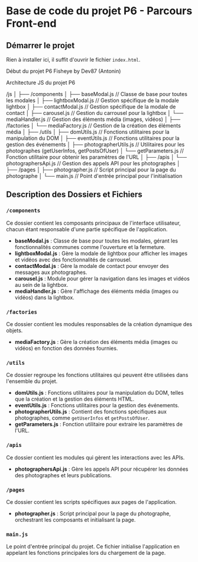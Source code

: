 # Base de code du projet P6 - Parcours Front-end

## Démarrer le projet

Rien à installer ici, il suffit d'ouvrir le fichier `index.html`.

Début du projet P6 Fisheye by Dev87 (Antonin)

Architecture JS du projet P6

/js
│
├── /components
│   ├── baseModal.js          // Classe de base pour toutes les modales
│   ├── lightboxModal.js      // Gestion spécifique de la modale lightbox
│   ├── contactModal.js       // Gestion spécifique de la modale de contact
│   ├── carousel.js           // Gestion du carrousel pour la lightbox
│   └── mediaHandler.js       // Gestion des éléments média (images, vidéos)
│
├── /factories
│   └── mediaFactory.js       // Gestion de la création des éléments média
│
├── /utils
│   ├── domUtils.js           // Fonctions utilitaires pour la manipulation du DOM
│   ├── eventUtils.js         // Fonctions utilitaires pour la gestion des événements
│   ├── photographerUtils.js  // Utilitaires pour les photographes (getUserInfos, getPostsOfUser)
│   └── getParameters.js      // Fonction utilitaire pour obtenir les paramètres de l'URL
│
├── /apis
│   └── photographersApi.js   // Gestion des appels API pour les photographes
│
├── /pages
│   ├── photographer.js       // Script principal pour la page du photographe
│
└── main.js                   // Point d'entrée principal pour l'initialisation

## Description des Dossiers et Fichiers

### `/components`

Ce dossier contient les composants principaux de l'interface utilisateur, chacun étant responsable d'une partie spécifique de l'application.

- **baseModal.js** : Classe de base pour toutes les modales, gérant les fonctionnalités communes comme l'ouverture et la fermeture.
- **lightboxModal.js** : Gère la modale de lightbox pour afficher les images et vidéos avec des fonctionnalités de carrousel.
- **contactModal.js** : Gère la modale de contact pour envoyer des messages aux photographes.
- **carousel.js** : Module pour gérer la navigation dans les images et vidéos au sein de la lightbox.
- **mediaHandler.js** : Gère l'affichage des éléments média (images ou vidéos) dans la lightbox.

### `/factories`

Ce dossier contient les modules responsables de la création dynamique des objets.

- **mediaFactory.js** : Gère la création des éléments média (images ou vidéos) en fonction des données fournies.

### `/utils`

Ce dossier regroupe les fonctions utilitaires qui peuvent être utilisées dans l'ensemble du projet.

- **domUtils.js** : Fonctions utilitaires pour la manipulation du DOM, telles que la création et la gestion des éléments HTML.
- **eventUtils.js** : Fonctions utilitaires pour la gestion des événements.
- **photographerUtils.js** : Contient des fonctions spécifiques aux photographes, comme `getUserInfos` et `getPostsOfUser`.
- **getParameters.js** : Fonction utilitaire pour extraire les paramètres de l'URL.

### `/apis`

Ce dossier contient les modules qui gèrent les interactions avec les APIs.

- **photographersApi.js** : Gère les appels API pour récupérer les données des photographes et leurs publications.

### `/pages`

Ce dossier contient les scripts spécifiques aux pages de l'application.

- **photographer.js** : Script principal pour la page du photographe, orchestrant les composants et initialisant la page.

### `main.js`

Le point d'entrée principal du projet. Ce fichier initialise l'application en appelant les fonctions principales lors du chargement de la page.




